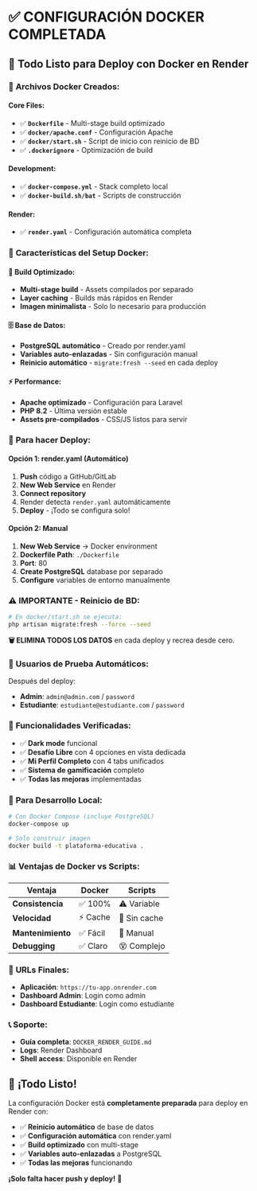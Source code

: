 # ✅ CONFIGURACIÓN DOCKER COMPLETADA

## 🐳 Todo Listo para Deploy con Docker en Render

### 📁 **Archivos Docker Creados:**

#### **Core Files:**
- ✅ **`Dockerfile`** - Multi-stage build optimizado
- ✅ **`docker/apache.conf`** - Configuración Apache
- ✅ **`docker/start.sh`** - Script de inicio con reinicio de BD
- ✅ **`.dockerignore`** - Optimización de build

#### **Development:**
- ✅ **`docker-compose.yml`** - Stack completo local
- ✅ **`docker-build.sh/bat`** - Scripts de construcción

#### **Render:**
- ✅ **`render.yaml`** - Configuración automática completa

### 🎯 **Características del Setup Docker:**

#### **🚀 Build Optimizado:**
- **Multi-stage build** - Assets compilados por separado
- **Layer caching** - Builds más rápidos en Render
- **Imagen minimalista** - Solo lo necesario para producción

#### **🗄️ Base de Datos:**
- **PostgreSQL automático** - Creado por render.yaml
- **Variables auto-enlazadas** - Sin configuración manual
- **Reinicio automático** - `migrate:fresh --seed` en cada deploy

#### **⚡ Performance:**
- **Apache optimizado** - Configuración para Laravel
- **PHP 8.2** - Última versión estable
- **Assets pre-compilados** - CSS/JS listos para servir

### 🚀 **Para hacer Deploy:**

#### **Opción 1: render.yaml (Automático)**
1. **Push** código a GitHub/GitLab
2. **New Web Service** en Render
3. **Connect repository**
4. Render detecta `render.yaml` automáticamente
5. **Deploy** - ¡Todo se configura solo!

#### **Opción 2: Manual**
1. **New Web Service** → Docker environment
2. **Dockerfile Path**: `./Dockerfile`
3. **Port**: 80
4. **Create PostgreSQL** database por separado
5. **Configure** variables de entorno manualmente

### ⚠️ **IMPORTANTE - Reinicio de BD:**

```bash
# En docker/start.sh se ejecuta:
php artisan migrate:fresh --force --seed
```

**🗑️ ELIMINA TODOS LOS DATOS** en cada deploy y recrea desde cero.

### 👥 **Usuarios de Prueba Automáticos:**

Después del deploy:
- **Admin**: `admin@admin.com` / `password`
- **Estudiante**: `estudiante@estudiante.com` / `password`

### 🎨 **Funcionalidades Verificadas:**

- ✅ **Dark mode** funcional
- ✅ **Desafío Libre** con 4 opciones en vista dedicada  
- ✅ **Mi Perfil Completo** con 4 tabs unificados
- ✅ **Sistema de gamificación** completo
- ✅ **Todas las mejoras** implementadas

### 🔧 **Para Desarrollo Local:**

```bash
# Con Docker Compose (incluye PostgreSQL)
docker-compose up

# Solo construir imagen
docker build -t plataforma-educativa .
```

### 📊 **Ventajas de Docker vs Scripts:**

| Ventaja | Docker | Scripts |
|---------|--------|---------|
| **Consistencia** | ✅ 100% | ⚠️ Variable |
| **Velocidad** | ⚡ Cache | 🐌 Sin cache |
| **Mantenimiento** | ✅ Fácil | 🔧 Manual |
| **Debugging** | ✅ Claro | 😵 Complejo |

### 🎯 **URLs Finales:**

- **Aplicación**: `https://tu-app.onrender.com`
- **Dashboard Admin**: Login como admin
- **Dashboard Estudiante**: Login como estudiante

### 📞 **Soporte:**

- **Guía completa**: `DOCKER_RENDER_GUIDE.md`
- **Logs**: Render Dashboard
- **Shell access**: Disponible en Render

## 🎉 **¡Todo Listo!**

La configuración Docker está **completamente preparada** para deploy en Render con:

- ✅ **Reinicio automático** de base de datos
- ✅ **Configuración automática** con render.yaml  
- ✅ **Build optimizado** con multi-stage
- ✅ **Variables auto-enlazadas** a PostgreSQL
- ✅ **Todas las mejoras** funcionando

**¡Solo falta hacer push y deploy!** 🚀
